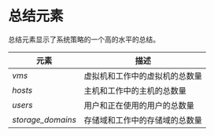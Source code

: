# 总结元素

总结元素显示了系统策略的一个高的水平的总结。

|元素|描述|
|----|----|
|*vms*|虚拟机和工作中的虚拟机的总数量|
|*hosts*|主机和工作中的主机的总数量|
|*users*|用户和正在使用的用户的总数量|
|*storage\_domains*|存储域和工作中的存储域的总数量|

